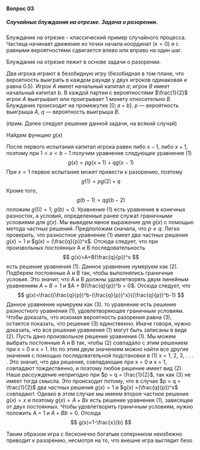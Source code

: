 #### Вопрос 03

##### Случайные блуждания на отрезке. Задача о разорении.

Блуждание на отрезке - классический пример случайного процесса. Частица начинает движение из точки начала координат ($x = 0$) и с равными вероятностями сдвигается влево или вправо на один шаг. 

Блуждание на отрезке лежит в основе задачи о разорении. 

Два игрока играют в безобидную игру (безобидная в том плане, что вероятность выиграть в каждом раунде у двух игроков одинаковая и равна 0.5). Игрок $A$ имеет начальный капитал $a$; игрок $B$ имеет начальный капитал $b$. В каждой партии с вероятностями $\frac{1}{2}$ игрок $A$ выигрывает или проигрывает 1 монету относительно $B$. Блуждание происходит на промежутке $[0; a+b]$. $p$ — вероятность выигрыша $A$, $q$ — вероятность выигрыша $B$. 

(прим. Далее следует решение данной задачи, на всякий случай)

Найдем функцию $g(x)$ 

После первого испытания капитал игрока равен либо  $x − 1$, либо $x + 1$, поэтому при $1 < x < b − 1$ получим уравнение следующее уравнение (1)
$$
g(x) = pg(x + 1) + qg(x − 1)
$$
При $x = 1$ первое испытание может привести к разорению, поэтому
$$
g(1) = pg(2) + q
$$
Кроме того,
$$
g(b − 1) = qg(b − 2)
$$
положим $g(0) = 1;\; g(b) = 0.$ Уравнение (1) есть уравнение в конечных разностях, а условия, определенные ранее служат граничными условиями для $g(x)$. Мы выведем явное выражение для $g(x)$ с помощью метода частных решений. Предположим сначала, что $p\neq q$. Легко проверить, что разностное уравнение (1) имеет два частных решения $g(x) = 1$ и $g(x) =
(\frac{q}{p})^x$.
Отсюда следует, что при произвольных постоянных A и B последовательность
$$
g(x)=A+B(\frac{q}{p})^x
$$
есть решение уравнения (1). Данное уравнение нумеруем как (2). Подберем постоянные A и B так, чтобы выполнялись граничные условия. Это значит, что A и B должны удовлетворять двум линейным уравнениям $A + B = 1$ и $A + B(\frac{q}{p})^b = 0$. Отсюда следует, что 
$$
g(x)=\frac{(\frac{q}{p})^b-(\frac{q}{p})^x}{(\frac{q}{p})^b-1}
$$
Данное уравнение нумеруем как (3). 
то уравнение есть решение разностного уравнения (1), удовлетворяющее граничным условиям. Чтобы доказать, что искомая вероятность разорения равна (3), остается показать,
что решение (3) единственно. Иначе говоря, нужно доказать, что все решения уравнения (1) могут быть записаны в виде (2). Пусть дано произвольное решение уравнения
(1). Мы можем выбрать постоянные A и B так, чтобы (2) совпадало с этим решением
при x = 0 и x = 1. Но по этим двум значениям можно найти все другие значения
с помощью последовательной подстановки в (1) x = 1, 2, 3, . . . . Это значит, что два
решения, совпадающие при x = 0 и x = 1, совпадают тождественно, и поэтому любое
решение имеет вид (2).
Наше рассуждение непригодно при $p = q = \frac{1}{2}$, так как (3) не имеет тогда смысла.
Это происходит потому, что в случае $p = q = \frac{1}{2}$ два частных решения $g(x) = 1$ и
$g(x) =(\frac{q}{p})^x$ совпадают. Однако в этом случае мы имеем второе частное решение
$g(x) = x$ и поэтому $g(x) = A + Bx$ есть решение уравнения (1), зависящее от двух
постоянных. Чтобы удовлетворить граничным условиям, нужно положить A = 1 и
$A + Bb = 0$. Отсюда
$$
g(x)=1-\frac{x}{b}
$$


Таким образом игра с бесконечно богатым соперником неизбежно приводит к разорению, несмотря на то, что внешне игра выглядит безо